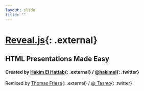 ```yaml
---
layout: slide
title: ""
---
```


# [Reveal.js](http://lab.hakim.se/reveal-js/){: .external}

## HTML Presentations Made Easy

#### Created by [Hakim El Hattab](http://hakim.se){: .external} / [@hakimel](http://twitter.com/hakimel){: .twitter}

Remixed by [Thomas Friese](http://tasmo.rocks/){: .external} / [@_Tasmo](http://twitter.com/_Tasmo){: .twitter}

